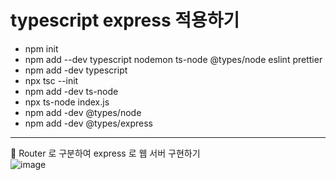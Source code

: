 # typescript express 적용하기

- npm init
- npm add --dev typescript nodemon ts-node @types/node eslint prettier
- npm add -dev typescript
- npx tsc --init
- npm add -dev ts-node
- npx ts-node index.js
- npm add -dev @types/node
- npm add -dev @types/express

---

🚀 Router 로 구분하여 express 로 웹 서버 구현하기 <br>
![image](https://img1.daumcdn.net/thumb/R1280x0/?scode=mtistory2&fname=https%3A%2F%2Fblog.kakaocdn.net%2Fdn%2FF6dot%2Fbtsh9HCSiiJ%2F5KtdaxBIWWHXF8SOL8fnI1%2Fimg.png)

